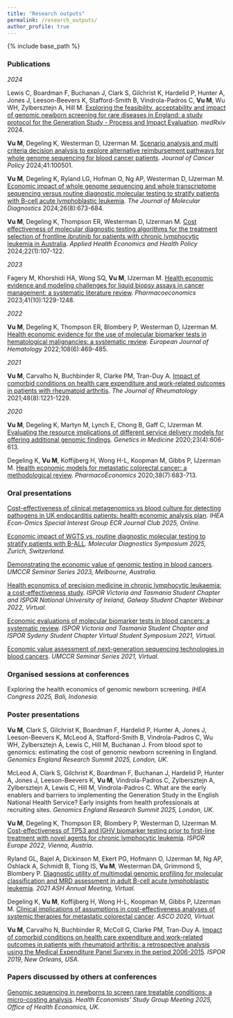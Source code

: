 ```yaml
---
title: "Research outputs"
permalink: /research_outputs/
author_profile: true
---
```


{% include base_path %}


<H3>Publications</H3>


<i>2024</i>

Lewis C, Boardman F, Buchanan J, Clark S, Gilchrist K, Hardelid P, Hunter A, Jones J, Leeson-Beevers K, Stafford-Smith B, Vindrola-Padros C, <b>Vu M</b>,  Wu WH, Zylbersztejn A, Hill M. <a href="https://www.medrxiv.org/content/10.1101/2024.05.14.24307295v1">Exploring the feasibility, acceptability and impact of genomic newborn screening for rare diseases in England: a study protocol for the Generation Study - Process and Impact Evaluation</a>. <i>medRxiv</i> 2024.

<b>Vu M</b>, Degeling K, Westerman D, IJzerman M. <a href="https://doi.org/10.1016/j.jcpo.2024.100501">Scenario analysis and multi criteria decision analysis to explore alternative reimbursement pathways for whole genome sequencing for blood cancer patients</a>. <i>Journal of Cancer Policy</i> 2024;41:100501.	

<b>Vu M</b>, Degeling K, Ryland LG, Hofman O, Ng AP, Westerman D, IJzerman M. <a href="https://doi.org/10.1016/j.jmoldx.2024.04.006">Economic impact of whole genome sequencing and whole transcriptome sequencing versus routine diagnostic molecular testing to stratify patients with B-cell acute lymphoblastic leukemia</a>. <i>The Journal of Molecular Diagnostics</i> 2024;26(8):673-684.

<b>Vu M</b>, Degeling K, Thompson ER, Westerman D, IJzerman M. <a href="https://doi.org/10.1007/s40258-023-00826-4">Cost effectiveness of molecular diagnostic testing algorithms for the treatment selection of frontline ibrutinib for patients with chronic lymphocytic leukemia in Australia</a>. <i>Applied Health Economics and Health Policy</i> 2024;22(1):107-122.

<i>2023</i>

Fagery M, Khorshidi HA, Wong SQ, <b>Vu M</b>, IJzerman M. <a href="https://doi.org/10.1007/s40273-023-01292-5">Health economic evidence and modeling challenges for liquid biopsy assays in cancer management: a systematic literature review</a>. <i>Pharmacoeconomics</i> 2023;41(10):1229-1248.

<i>2022</i>

<b>Vu M</b>, Degeling K, Thompson ER, Blombery P, Westerman D, IJzerman M. <a href="https://doi.org/10.1111/ejh.13755">Health economic evidence for the use of molecular biomarker tests in hematological malignancies: a systematic review</a>. <i>European Journal of Hematology</i> 2022;108(6):469-485.

<i>2021</i>

<b>Vu M</b>, Carvalho N, Buchbinder R, Clarke PM, Tran-Duy A. <a href="https://doi.org/10.3899/jrheum.200231">Impact of comorbid conditions on health care expenditure and work-related outcomes in patients with rheumatoid arthritis</a>. <i>The Journal of Rheumatology</i> 2021;48(8):1221-1229.

<i>2020</i>

<b>Vu M</b>, Degeling K, Martyn M, Lynch E, Chong B, Gaff C, IJzerman M. <a href="https://doi.org/10.1038/s41436-020-01030-8">Evaluating the resource implications of different service delivery models for offering additional genomic findings</a>. <i> Genetics in Medicine </i> 2020;23(4):606-613.

Degeling K, <b>Vu M</b>, Koffijberg H, Wong H-L, Koopman M, Gibbs P, IJzerman M. <a href="https://doi.org/10.1007/s40273-020-00908-4">Health economic models for metastatic colorectal cancer: a methodological review</a>. <i>PharmacoEconomics</i> 2020;38(7):683-713.

<H3>Oral presentations</H3>

<a href="https://healtheconomics.org/event/early-career-researcher-ecr-journal-club/">Cost-effectiveness of clinical metagenomics vs blood culture for detecting pathogens in UK endocarditis patients: health economic analysis plan</a>. <i>IHEA Econ-Omics Special Interest Group ECR Journal Club 2025, Online.</i>

<a href="https://molekularediagnostik.ch/images/pdf/MD_Einl_Symposium_25_final.pdf">Economic impact of WGTS vs. routine diagnostic molecular testing to stratify patients with B-ALL</a>. <i>Molecular Diagnostics Symposium 2025, Zurich, Switzerland.</i>

<a href="https://genomic-cancer-medicine.unimelb.edu.au/news-and-events/events/seminar-martin-vu-and-bishma-jayathilaka">Demonstrating the economic value of genomic testing in blood cancers</a>. <i>UMCCR Seminar Series 2023, Melbourne, Australia.</i>   

<a href="https://www.ispor.org/docs/default-source/student-newsletters/november-2023-ispor-student-newsletter.pdf?sfvrsn=a57516b5_1">Health economics of precision medicine in chronic lymphocytic leukaemia: a cost-effectiveness study</a>. <i>ISPOR Victoria and Tasmania Student Chapter and ISPOR National University of Ireland, Galway Student Chapter Webinar 2022, Virtual.</i>

<a href="https://isporac.org/event/virtual-student-symposium-2021-preparing-health-systems-for-the-future/">Economic evaluations of molecular biomarker tests in blood cancers: a systematic review</a>. <i>ISPOR Victoria and Tasmania Student Chapter and ISPOR Sydeny Student Chapter Virtual Student Symposium 2021, Virtual.</i>

<a href="https://genomic-cancer-medicine.unimelb.edu.au/news-and-events/events/seminar-economic-value-assessment-of-next-generation-sequencing-technologies-in-blood-cancers">Economic value assessment of next-generation sequencing technologies in blood cancers</a>. <i>UMCCR Seminar Series 2021, Virtual.</i>  

<H3>Organised sessions at conferences</H3>

Exploring the health economics of genomic newborn screening. <i>IHEA Congress 2025, Bali, Indonesia.</i>

<H3>Poster presentations</H3>

<b>Vu M</b>, Clark S, Gilchrist K, Boardman F, Hardelid P, Hunter A, Jones J, Leeson-Beevers K, McLeod A, Stafford-Smith B, Vindrola-Padros C, Wu WH, Zylbersztejn A, Lewis C, Hill M, Buchanan J. From blood spot to genomics: estimating the cost of genomic newborn screening in England. <i>Genomics England Research Summit 2025, London, UK.</i>

McLeod A, Clark S, Gilchrist K, Boardman F, Buchanan J, Hardelid P, Hunter A, Jones J, Leeson-Beevers K, <b>Vu M</b>, Vindrola-Padros C, Zylbersztejn A, Zylbersztejn A, Lewis C, Hill M, Vindrola-Padros C. What are the early enablers and barriers to implementing the Generation Study in the English National Health Service? Early insights from health professionals at recruiting sites. <i>Genomics England Research Summit 2025, London, UK.</i>

<b>Vu M</b>, Degeling K, Thompson ER, Blombery P, Westerman D, IJzerman M. <a href="https://www.valueinhealthjournal.com/article/S1098-3015(22)02597-9/fulltext">Cost-effectiveness of TP53 and IGHV biomarker testing prior to first-line treatment with novel agents for chronic lymphocytic leukemia</a>. <i>ISPOR Europe 2022, Vienna, Austria.</i>

Ryland GL, Bajel A, Dickinson M, Ekert PG, Hofmann O, IJzerman M, Ng AP, Oshlack A, Schmidt B, Tiong IS, <b>Vu M</b>, Westerman DA, Grimmond S, Blombery P. <a href="https://ashpublications.org/blood/article/138/Supplement%201/274/479558/Diagnostic-Utility-of-Multimodal-Genomic-Profiling">Diagnostic utility of multimodal genomic profiling for molecular classification and MRD assessment in adult B-cell acute lymphoblastic leukemia</a>. <i>2021 ASH Annual Meeting, Virtual.</i>

Degeling K, <b>Vu M</b>, Koffijberg H, Wong H-L, Koopman M, Gibbs P, IJzerman M. <a href="https://ascopubs.org/doi/10.1200/JCO.2020.38.15_suppl.e16021"> Clinical implications of assumptions in cost-effectiveness analyses of systemic therapies for metastatic colorectal cancer</a>. <i>ASCO 2020, Virtual.</i>

<b>Vu M</b>, Carvalho N, Buchbinder R, McColl G, Clarke PM, Tran-Duy A. <a href="https://www.valueinhealthjournal.com/article/S1098-3015(19)32030-3/fulltext">Impact of comorbid conditions on health care expenditure and work-related outcomes in patients with rheumatoid arthritis: a retrospective analysis using the Medical Expenditure Panel Survey in the period 2006-2015</a>. <i>ISPOR 2019, New Orleans, USA.</i>

<H3>Papers discussed by others at conferences</H3>

<a href="https://hesg.org.uk/wp-content/uploads/2025/05/HESG-Summer-25-Final-Programme-1.pdf">Genomic sequencing in newborns to screen rare treatable conditions: a micro-costing analysis</a>. <i>Health Economists' Study Group Meeting 2025, Office of Health Economics, UK.</i>


